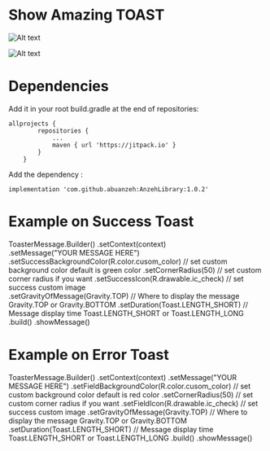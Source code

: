 
# Show Amazing TOAST

![Alt text](https://firebasestorage.googleapis.com/v0/b/alhafeth-d4c48.appspot.com/o/Screenshot_20220316-164118_First_Library%5B1%5D.jpg?alt=media&token=55c76cf4-a467-44ce-9c47-f181834b0b70 "Optional title")

![Alt text](https://firebasestorage.googleapis.com/v0/b/alhafeth-d4c48.appspot.com/o/Screenshot_20220316-164048_First_Library%5B1%5D.jpg?alt=media&token=4133d107-b6af-4173-998e-901b07cd8f2d "Optional title")

# Dependencies 
Add it in your root build.gradle at the end of repositories:
```
allprojects {
		repositories {
			...
			maven { url 'https://jitpack.io' }
		}
	}
```
Add the dependency :
```
implementation 'com.github.abuanzeh:AnzehLibrary:1.0.2'
```
# Example on Success Toast       
ToasterMessage.Builder() 
            .setContext(context)  
            .setMessage("YOUR MESSAGE HERE") 
            .setSuccessBackgroundColor(R.color.cusom_color) // set custom background color default is green color
            .setCornerRadius(50) //  set custom corner radius if you want 
            .setSuccessIcon(R.drawable.ic_check) // set success custom image   
            .setGravityOfMessage(Gravity.TOP) // Where to display the message Gravity.TOP or Gravity.BOTTOM
            .setDuration(Toast.LENGTH_SHORT) // Message display time Toast.LENGTH_SHORT or Toast.LENGTH_LONG
            .build()
            .showMessage()
	    
	    
# Example on Error Toast       
ToasterMessage.Builder()
            .setContext(context)
            .setMessage("YOUR MESSAGE HERE")
            .setFieldBackgroundColor(R.color.cusom_color)  // set custom background color default is red color
            .setCornerRadius(50) //  set custom corner radius if you want
            .setFieldIcon(R.drawable.ic_check) // set success custom image
            .setGravityOfMessage(Gravity.TOP) // Where to display the message Gravity.TOP or Gravity.BOTTOM
            .setDuration(Toast.LENGTH_SHORT) // Message display time Toast.LENGTH_SHORT or Toast.LENGTH_LONG
            .build()
            .showMessage()

   
